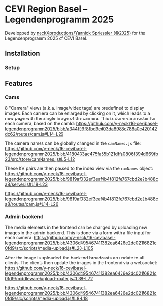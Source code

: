 # CEVI Region Basel – Legendenprogramm 2025
Developped by [neckXproductions/Yannick Spriessler (©2025)](https://neckxproductions.ch) for the Legendenprogramm 2025 of CEVI Basel.

## Installation

### Setup

## Features
### Cams
8 "Camera" views (a.k.a. image/video tags) are predefined to display images. Each camera can be enlarged by clicking on it, which leads to a new page with the single image of the camera. This is done via a router for each camera, based on the camId:
https://github.com/y-neck/16-cevibasel-legendenprogramm2025/blob/a344f99f8fbd9ed03da8988c788a0c420142dc62/routes/cam.js#L14-L26

The camera names can be globally changed in the `camNames.js` file:
https://github.com/y-neck/16-cevibasel-legendenprogramm2025/blob/4180433ac475fa65b121dffa0806f394d669fb23/src/store/camNames.js#L5-L12

These KV pairs are then passed to the index view via the `camNames` object:
https://github.com/y-neck/16-cevibasel-legendenprogramm2025/blob/9819af032ef3eaf4b4f812fe767cbd2e2b488ca8/server.js#L18-L23

https://github.com/y-neck/16-cevibasel-legendenprogramm2025/blob/9819af032ef3eaf4b4f812fe767cbd2e2b488ca8/routes/cam.js#L14-L26

### Admin backend
The media elements in the frontend can be changed by uploading new images in the admin backend. This is done via a form with a file input for each camera:
https://github.com/y-neck/16-cevibasel-legendenprogramm2025/blob/4306d495467411382ea6426e2dc021f6821c0fd9/src/scripts/media-upload.js#L20-L105

After the image is uploaded, the backend broadcasts an update to all clients. The clients then update the images in the frontend via a websocket:
https://github.com/y-neck/16-cevibasel-legendenprogramm2025/blob/4306d495467411382ea6426e2dc021f6821c0fd9/middleware/upload-router.js#L38-L72

https://github.com/y-neck/16-cevibasel-legendenprogramm2025/blob/4306d495467411382ea6426e2dc021f6821c0fd9/src/scripts/media-upload.js#L8-L18
